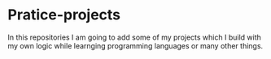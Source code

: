 # Pratice-projects
In this repositories I am going to add some of my projects which I build with my own logic while learnging programming languages or many other things.

